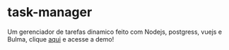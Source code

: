 # task-manager
  Um gerenciador de tarefas dinamico feito com Nodejs, postgress, vuejs e Bulma, clique <a href="https://taskr-man.herokuapp.com/" target="_blank">aqui</a> e acesse a demo!
  
  
